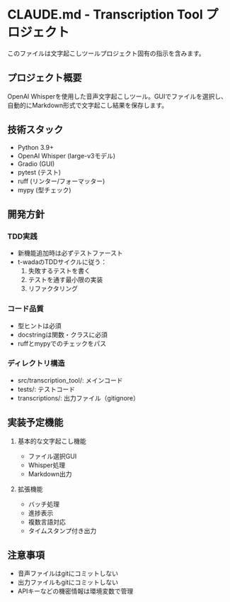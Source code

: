 # CLAUDE.md - Transcription Tool プロジェクト

このファイルは文字起こしツールプロジェクト固有の指示を含みます。

## プロジェクト概要

OpenAI Whisperを使用した音声文字起こしツール。GUIでファイルを選択し、自動的にMarkdown形式で文字起こし結果を保存します。

## 技術スタック

- Python 3.9+
- OpenAI Whisper (large-v3モデル)
- Gradio (GUI)
- pytest (テスト)
- ruff (リンター/フォーマッター)
- mypy (型チェック)

## 開発方針

### TDD実践
- 新機能追加時は必ずテストファースト
- t-wadaのTDDサイクルに従う：
  1. 失敗するテストを書く
  2. テストを通す最小限の実装
  3. リファクタリング

### コード品質
- 型ヒントは必須
- docstringは関数・クラスに必須
- ruffとmypyでのチェックをパス

### ディレクトリ構造
- src/transcription_tool/: メインコード
- tests/: テストコード
- transcriptions/: 出力ファイル（gitignore）

## 実装予定機能

1. 基本的な文字起こし機能
   - ファイル選択GUI
   - Whisper処理
   - Markdown出力

2. 拡張機能
   - バッチ処理
   - 進捗表示
   - 複数言語対応
   - タイムスタンプ付き出力

## 注意事項

- 音声ファイルはgitにコミットしない
- 出力ファイルもgitにコミットしない
- APIキーなどの機密情報は環境変数で管理